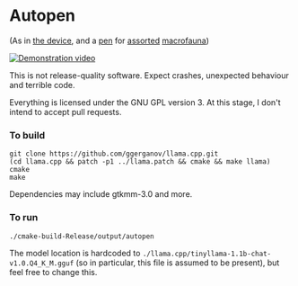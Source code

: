 # Autopen

(As in [the device](https://en.wikipedia.org/wiki/Autopen), and a [pen](https://en.wikipedia.org/wiki/Pen_%28enclosure%29) for [assorted](https://en.wikipedia.org/wiki/LLaMA) [macrofauna](https://lmsys.org/blog/2023-03-30-vicuna/))

[![Demonstration video](https://img.youtube.com/vi/1O1T2q2t7i4/maxresdefault.jpg)](https://www.youtube.com/watch?v=1O1T2q2t7i4)

This is not release-quality software. Expect crashes, unexpected behaviour and terrible code.

Everything is licensed under the GNU GPL version 3. At this stage, I don't intend to accept pull requests.

### To build
```
git clone https://github.com/ggerganov/llama.cpp.git
(cd llama.cpp && patch -p1 ../llama.patch && cmake && make llama)
cmake
make
```
Dependencies may include gtkmm-3.0 and more.
### To run
```
./cmake-build-Release/output/autopen
```
The model location is hardcoded to `./llama.cpp/tinyllama-1.1b-chat-v1.0.Q4_K_M.gguf` (so in particular, this file is assumed to be present), but feel free to change this.

